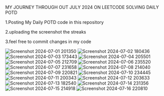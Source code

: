 MY JOURNEY THROUGH OUT JULY 2024 ON LEETCODE SOLVING DAILY POTD

1.Posting My Daily POTD code in this repository

2.uploading the screenshot the streaks

3.feel free to commit changes in my code

![Screenshot 2024-07-01 201350](https://github.com/princekaif/LEETCODE/assets/89538138/8a72236a-37f8-453b-8932-5e4fbdf082eb)
![Screenshot 2024-07-02 180436](https://github.com/princekaif/LEETCODE/assets/89538138/09f4e4f4-96bb-40b6-bcf5-f2e8625c4a5e)
![Screenshot 2024-07-03 173443](https://github.com/princekaif/LEETCODE/assets/89538138/ae34be93-8823-471b-b9ca-fa90daae5a00)
![Screenshot 2024-07-04 205501](https://github.com/princekaif/LEETCODE/assets/89538138/5f384b27-7956-4988-9bce-fa2bc2a505d2)
![Screenshot 2024-07-05 212709](https://github.com/princekaif/LEETCODE/assets/89538138/aec5fe2b-f0ff-4ab6-b31d-ac074db6c169)
![Screenshot 2024-07-06 235520](https://github.com/princekaif/LEETCODE/assets/89538138/25c1b4df-8cc7-4fb0-8f13-8bda8316ffd5)
![Screenshot 2024-07-07 231658](https://github.com/princekaif/LEETCODE/assets/89538138/7ccd7617-a9ff-4d72-9f93-eacf88e361d8)
![Screenshot 2024-07-08 214040](https://github.com/princekaif/LEETCODE/assets/89538138/2e0a22f6-3c74-4e86-a47b-7586729959ad)
![Screenshot 2024-07-09 220821](https://github.com/princekaif/LEETCODE/assets/89538138/86eba773-a6a1-456b-9d92-1ceeece5a088)
![Screenshot 2024-07-10 234445](https://github.com/princekaif/LEETCODE/assets/89538138/d1f1b072-c1e5-457e-8d15-7b3a236a1604)
![Screenshot 2024-07-11 200343](https://github.com/princekaif/LEETCODE/assets/89538138/e55a454f-ccd4-4425-80ed-d60509a0dd73)
![Screenshot 2024-07-12 203633](https://github.com/user-attachments/assets/c816aa25-0e29-40bf-af90-a96be1b06e84)
![Screenshot 2024-07-13 182540](https://github.com/user-attachments/assets/0a6b5f5c-1565-44ca-b14e-2f05352fe173)
![Screenshot 2024-07-14 231356](https://github.com/user-attachments/assets/4ad6808b-98e3-4857-8acd-40f5eb87a895)
![Screenshot 2024-07-15 214918](https://github.com/user-attachments/assets/ef844aa1-3193-4d66-a497-379760173565)
![Screenshot 2024-07-16 220810](https://github.com/user-attachments/assets/a71caccc-e7e2-479b-80bc-c03ef249ab44)


